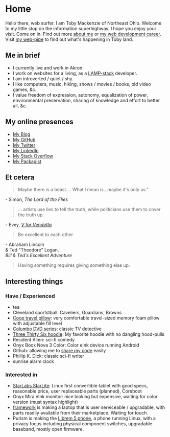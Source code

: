 Home
=====

Hello there, web surfer.  I am Toby Mackenzie of Northeast Ohio.  Welcome to my little stop on the information superhighway.  I hope you enjoy your visit.  Come on in.  Find out more [about me](/content/about) or [my web development career](/content/web-dev).  Visit [my web-pipe](/content/blog) to find out what's happening in Toby land.

Me in brief
-----------

- I currently live and work in Akron.
- I work on websites for a living, as a <abbr title="Linux Apache MySQL PHP HTML CSS JS">LAMP-stack</abbr> developer.
- I am introverted / quiet / shy.
- I like computers, music, hiking, shows / movies / books, old video games, &c.
- I value freedom of expression, autonomy, equalization of power, environmental preservation, sharing of knowledge and effort to better all, &c.

My online presences
-------------------------

<ul class="presences">
	<li class="presence"><a class="presenceAction-writings" href="/content/blog/"><span>My Blog</span></a></li>
	<li class="presence"><a class="presenceAction-github" rel="me" href="https://github.com/tobymackenzie"><span>My GitHub</span></a></li>
	<li class="presence"><a class="presenceAction-twitter" rel="me" href="https://twitter.com/macybot"><span>My Twitter</span></a></li>
	<li class="presence"><a class="presenceAction-linkedin" rel="me" href="http://www.linkedin.com/in/tobymackenzie"><span>My LinkedIn</span></a></li>
	<!--<li class="presence"><a class="presenceAction-delicious" rel="me" href="https://del.icio.us/cosmicosmo"><span>My Delicious</span></a></li>-->
	<li class="presence"><a class="presenceAction-stackoverflow" rel="me" href="http://stackoverflow.com/users/1139122/tobymackenzie"><span>My Stack Overflow</span></a></li>
	<li class="presence"><a class="presenceAction-packagist" rel="me" href="https://packagist.org/users/tobymackenzie/"><span>My Packagist</span></a></li>
</ul>

Et cetera
---------

<blockquote>Maybe there is a beast.…  What I mean is…maybe it's only us."</blockquote>
<div class="attribution">- Simon, <i>The Lord of the Flies</i></div>

<blockquote>… artists use lies to tell the truth, while politicians use them to cover the truth up.</blockquote>
<div class="attribution">- Evey, <a href="https://www.imdb.com/title/tt0434409/"><i>V for Vendetta</i></a></div>


<blockquote>Be excellent to each other</blockquote>
<div class="attribution">- Abraham Lincoln<br /> &amp; Ted "Theodore" Logan,<br /> <i>Bill &amp; Ted's Excellent Adventure</i></div>

<blockquote>Having something requires giving something else up.</blockquote>

Interesting things
------------------

### Have / Experienced

- tea
- Cleveland sportstball: Caveliers, Guardians, Browns
- [Coop travel pillow](https://smile.amazon.com/gp/product/B015D8XIDY/ref=ppx_yo_dt_b_asin_title_o07_s00?ie=UTF8&psc=1): very comfortable travel-sized memory foam pillow with adjustable fill level
- [Columbo DVD series](https://smile.amazon.com/gp/product/B07B64Z7HQ/ref=ppx_yo_dt_b_asin_title_o07_s01?ie=UTF8&psc=1): classic TV detective
- [Three Thirty Six hoodie](https://smile.amazon.com/gp/product/B07J59FFXC/ref=ppx_yo_dt_b_asin_title_o07_s00?ie=UTF8&psc=1): My favorite hoodie with no dangling hood-pulls
- Resident Alien: sci-fi comedy
- Onyx Boox Nova 3 Color: Color eInk device running Android
- Github: allowing me to [share my code](https://github.com/tobymackenzie?tab=repositories) easily
- Phillip K. Dick: classic sci-fi writer
- sunrise alarm clock

### Interested in

- [StarLabs StarLite](https://us.starlabs.systems/pages/starlite): Linux first convertible tablet with good specs, reasonable price, user replaceable parts (planned), Coreboot
- Onyx Mira eInk monitor: nice looking but expensive, waiting for color version (must syntax highlight)
- [framework](https://frame.work/) is making a laptop that is user serviceable / upgradable, with parts readily available from their marketplace.  Waiting for touch.
- Purism is making the [Librem 5 phone](https://puri.sm/products/librem-5-usa/), a phone running Linux, with a privacy focus including physical component switches, upgradable baseband, mostly open firmware.

